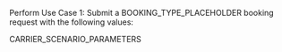 Perform Use Case 1: Submit a BOOKING_TYPE_PLACEHOLDER booking request with the following values:

CARRIER_SCENARIO_PARAMETERS
